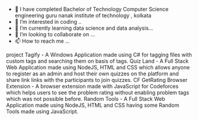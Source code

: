 - 👋 I have completed  Bachelor of Technology Computer Science engineering guru nanak institute of technology , kolkata
- 👀 I’m interested in coding ..
- 🌱 I’m currently learning data science and data analysis...
- 💞️ I’m looking to collaborate on ...
- 📫 How to reach me ...

project
Tagify - A Windows Application made using C# for tagging files with custom tags and searching them on basis of tags.
Quiz Land - A Full Stack Web Application made using NodeJS, HTML and CSS which allows anyone to register as an admin and host their own quizzes on the platform and share link links with the participants to join quizzes.
CF GetRating Browser Extension - A browser extension made with JavaScript for Codeforces which helps users to see the problem rating without enabling problem tags which was not possible before.
Random Tools - A Full Stack Web Application made using NodeJS, HTML and CSS having some Random Tools made using JavaScript.
<!---
pritam is a ✨ special ✨ repository because its `README.md` (this file) appears on your GitHub profile.
You can click the Preview link to take a look at your changes.
--->
